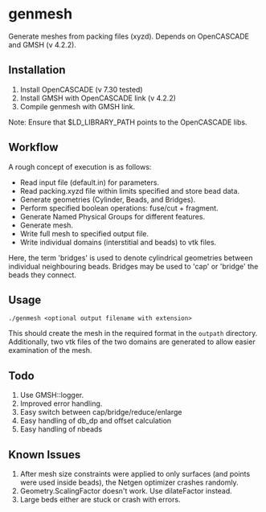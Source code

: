 # genmesh

Generate meshes from packing files (xyzd). Depends on OpenCASCADE and GMSH (v 4.2.2). 

## Installation

1. Install OpenCASCADE (v 7.30 tested)
2. Install GMSH with OpenCASCADE link (v 4.2.2)
3. Compile genmesh with GMSH link.

Note: Ensure that \$LD_LIBRARY_PATH points to the OpenCASCADE libs.

## Workflow

A rough concept of execution is as follows:

- Read input file (default.in) for parameters.
- Read packing.xyzd file within limits specified and store bead data.
- Generate geometries (Cylinder, Beads, and Bridges).
- Perform specified boolean operations: fuse/cut + fragment.
- Generate Named Physical Groups for different features.
- Generate mesh.
- Write full mesh to specified output file. 
- Write individual domains (interstitial and beads) to vtk files. 

Here, the term 'bridges' is used to denote cylindrical geometries between individual neighbouring beads. Bridges may be used to 'cap' or 'bridge' the beads they connect. 

## Usage

``` 
./genmesh <optional output filename with extension> 
```

This should create the mesh in the required format in the `outpath` directory. Additionally, two vtk files of the two domains are generated to allow easier examination of the mesh. 

## Todo
1. Use GMSH::logger.
2. Improved error handling.
3. Easy switch between cap/bridge/reduce/enlarge
4. Easy handling of db_dp and offset calculation
5. Easy handling of nbeads

## Known Issues
1. After mesh size constraints were applied to only surfaces (and points were used inside beads), the Netgen optimizer crashes randomly.
2. Geometry.ScalingFactor doesn't work. Use dilateFactor instead.
3. Large beds either are stuck or crash with errors.

